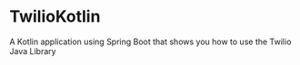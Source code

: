 # TwilioKotlin
A Kotlin application using Spring Boot that shows you how to use the Twilio Java Library
